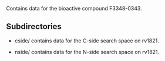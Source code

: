 Contains data for the bioactive compound F3348-0343.

## Subdirectories

- cside/ contains data for the C-side search space on rv1821.

- nside/ contains data for the N-side search space on rv1821.


